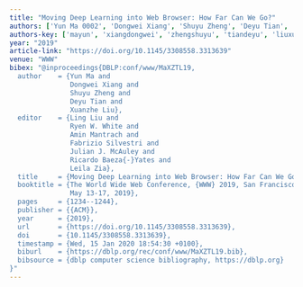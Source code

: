 ```yaml
---
title: "Moving Deep Learning into Web Browser: How Far Can We Go?"
authors: ['Yun Ma 0002', 'Dongwei Xiang', 'Shuyu Zheng', 'Deyu Tian', 'Xuanzhe Liu']
authors-key: ['mayun', 'xiangdongwei', 'zhengshuyu', 'tiandeyu', 'liuxuanzhe']
year: "2019"
article-link: "https://doi.org/10.1145/3308558.3313639"
venue: "WWW"
bibex: "@inproceedings{DBLP:conf/www/MaXZTL19,
  author    = {Yun Ma and
               Dongwei Xiang and
               Shuyu Zheng and
               Deyu Tian and
               Xuanzhe Liu},
  editor    = {Ling Liu and
               Ryen W. White and
               Amin Mantrach and
               Fabrizio Silvestri and
               Julian J. McAuley and
               Ricardo Baeza{-}Yates and
               Leila Zia},
  title     = {Moving Deep Learning into Web Browser: How Far Can We Go?},
  booktitle = {The World Wide Web Conference, {WWW} 2019, San Francisco, CA, USA,
               May 13-17, 2019},
  pages     = {1234--1244},
  publisher = {{ACM}},
  year      = {2019},
  url       = {https://doi.org/10.1145/3308558.3313639},
  doi       = {10.1145/3308558.3313639},
  timestamp = {Wed, 15 Jan 2020 18:54:30 +0100},
  biburl    = {https://dblp.org/rec/conf/www/MaXZTL19.bib},
  bibsource = {dblp computer science bibliography, https://dblp.org}
}"
---
```

